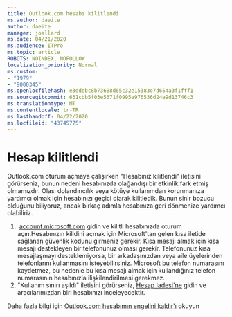 ```yaml
---
title: Outlook.com hesabı kilitlendi
ms.author: daeite
author: daeite
manager: joallard
ms.date: 04/21/2020
ms.audience: ITPro
ms.topic: article
ROBOTS: NOINDEX, NOFOLLOW
localization_priority: Normal
ms.custom:
- "1979"
- "9000345"
ms.openlocfilehash: e3ddebc8b73688d65c32e15383c7d654a3f1fff1
ms.sourcegitcommit: 631cbb5f03e5371f0995e976536d24e9d13746c3
ms.translationtype: MT
ms.contentlocale: tr-TR
ms.lasthandoff: 04/22/2020
ms.locfileid: "43745775"
---
```

# <a name="account-locked"></a>Hesap kilitlendi

Outlook.com oturum açmaya çalışırken "Hesabınız kilitlendi" iletisini görürseniz, bunun nedeni hesabınızda olağandışı bir etkinlik fark etmiş olmamızdır. Olası dolandırıcılık veya kötüye kullanımdan korunmanıza yardımcı olmak için hesabınızı geçici olarak kilitledik. Bunun sinir bozucu olduğunu biliyoruz, ancak birkaç adımla hesabınıza geri dönmenize yardımcı olabiliriz.

1.  [account.microsoft.com](https://go.microsoft.com/fwlink/?linkid=2090484) gidin ve kilitli hesabınızda oturum açın.Hesabınızın kilidini açmak için Microsoft'tan gelen kısa iletide sağlanan güvenlik kodunu girmeniz gerekir. Kısa mesajı almak için kısa mesajı destekleyen bir telefonunuz olması gerekir. Telefonunuz kısa mesajlaşmayı desteklemiyorsa, bir arkadaşınızdan veya aile üyelerinden telefonlarını kullanmasını isteyebilirsiniz. Microsoft bu telefon numarasını kaydetmez, bu nedenle bu kısa mesajı almak için kullandığınız telefon numarasının hesabınızla ilişkilendirilmesi gerekmez.
2. "Kullanım sınırı aşıldı" iletisini görürseniz, [Hesap Iadesi'ne](https://go.microsoft.com/fwlink/?linkid=2090483) gidin ve aracılarımızdan biri hesabınızı inceleyecektir.

Daha fazla bilgi için [Outlook.com hesabımın engelini kaldır'ı](https://support.office.com/article/f4ad2701-d166-4d8b-8a6a-9af2a1f8a4c4?wt.mc_id=Office_Outlook_com_Alchemy) okuyun 
